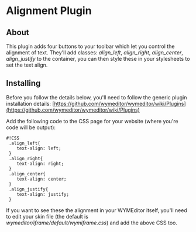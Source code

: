 # Alignment Plugin

## About
This plugin adds four buttons to your toolbar which let you control the alignment of text. They'll add classes: *align_left*, *align_right*, *align_center*, *align_justify* to the container, you can then style these in your stylesheets to set the text align.

## Installing
Before you follow the details below, you'll need to follow the generic plugin installation details: [https://github.com/wymeditor/wymeditor/wiki/Plugins](https://github.com/wymeditor/wymeditor/wiki/Plugins)

Add the following code to the CSS page for your website (where you're code will be output):
```
#!CSS
 .align_left{
	text-align: left;
 }
 .align_right{
	text-align: right;
 }
 .align_center{
	text-align: center;
 }
 .align_justify{
	text-align: justify;
 }
```

If you want to see these the alignment in your WYMEditor itself, you'll need to edit your skin file (the default is *wymeditor/iframe/default/wymiframe.css*) and add the above CSS too.
